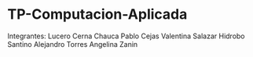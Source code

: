 # TP-Computacion-Aplicada
Integrantes:
Lucero Cerna Chauca 
Pablo Cejas
Valentina Salazar Hidrobo
Santino Alejandro Torres
Angelina Zanin
